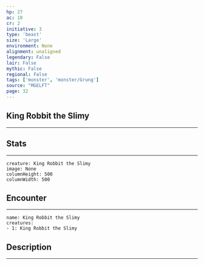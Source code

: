 ```yaml
---
hp: 27
ac: 10
cr: 2
initiative: 3
type: 'beast'    
size: 'Large'
environment: None
alignment: unaligned
legendary: False
lair: False
mythic: False
regional: False
tags: ['monster', 'monster/Grung']
source: "MGELFT"
page: 32
---
```


## King Robbit the Slimy
---



## Stats
---

```statblock
creature: King Robbit the Slimy
image: None
columnHeight: 500
columnWidth: 500
```

## Encounter
---

```encounter-table
name: King Robbit the Slimy
creatures:
- 1: King Robbit the Slimy
```

## Description
---




